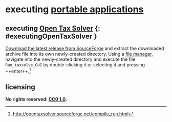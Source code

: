 # executing [portable applications]
## executing [Open Tax Solver] {: #executingOpenTaxSolver }
[Download the latest release from SourceForge](https://sourceforge.net/projects/opentaxsolver/files/latest/download) and extract the downloaded archive file into its own newly-created directory. Using a [file manager](https://en.wikipedia.org/wiki/File_manager), navigate into the newly-created directory and execute the file `Run_taxsolve_GUI` by double-clicking it or selecting it and pressing ++enter++.[^excprta1]

## licensing
**No rights reserved: [CC0 1.0](https://creativecommons.org/publicdomain/zero/1.0/).**

[Open Tax Solver]: http://opentaxsolver.sourceforge.net/
[portable applications]: https://en.wikipedia.org/wiki/Portable_application
[^excprta1]: <http://opentaxsolver.sourceforge.net/compile_run.html>
